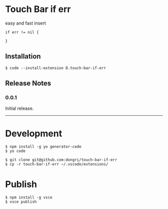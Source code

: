 # Touch Bar if err

easy and fast insert 
```
if err != nil {

}
```

## Installation

```
$ code --install-extension D.touch-bar-if-err
```

## Release Notes

### 0.0.1

Initial release.

-----------------------------------------------------------------------------------------------------------

# Development

```
$ npm install -g yo generator-code
$ yo code
```

```
$ git clone git@github.com:dongri/touch-bar-if-err
$ cp -r touch-bar-if-err ~/.vscode/extensions/
```

# Publish

```
$ npm install -g vsce
$ vsce publish
```